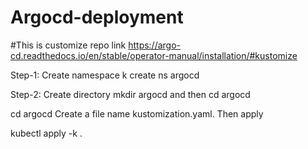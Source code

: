 # Argocd-deployment

#This is customize repo link
https://argo-cd.readthedocs.io/en/stable/operator-manual/installation/#kustomize

Step-1: Create namespace
k create ns argocd

Step-2: Create directory
mkdir argocd and then cd argocd

cd argocd
Create a file name kustomization.yaml. Then apply

kubectl apply -k .
